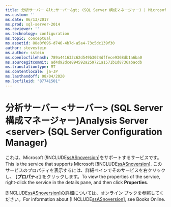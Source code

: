 ```yaml
---
title: 分析サーバー &lt;サーバー&gt; (SQL Server 構成マネージャー) | Microsoft Docs
ms.custom: ''
ms.date: 06/13/2017
ms.prod: sql-server-2014
ms.reviewer: ''
ms.technology: configuration
ms.topic: conceptual
ms.assetid: 88e0f096-d746-4b7d-a5a4-73c5dc139f30
author: stevestein
ms.author: sstein
ms.openlocfilehash: 789a441633c62d549b3024dffece9368db1a6ba0
ms.sourcegitcommit: ad4d92dce894592a259721a1571b1d8736abacdb
ms.translationtype: MT
ms.contentlocale: ja-JP
ms.lasthandoff: 08/04/2020
ms.locfileid: "87741501"
---
```

# <a name="analysis-server-ltservergt-sql-server-configuration-manager"></a><span data-ttu-id="30f50-102">分析サーバー &lt;サーバー&gt; (SQL Server 構成マネージャー)</span><span class="sxs-lookup"><span data-stu-id="30f50-102">Analysis Server &lt;server&gt; (SQL Server Configuration Manager)</span></span>
  <span data-ttu-id="30f50-103">これは、Microsoft [!INCLUDE[ssASnoversion](../../includes/ssasnoversion-md.md)]をサポートするサービスです。</span><span class="sxs-lookup"><span data-stu-id="30f50-103">This is the service that supports Microsoft [!INCLUDE[ssASnoversion](../../includes/ssasnoversion-md.md)].</span></span> <span data-ttu-id="30f50-104">このサービスのプロパティを表示するには、詳細ペインでそのサービスを右クリックし、 **[プロパティ]** をクリックします。</span><span class="sxs-lookup"><span data-stu-id="30f50-104">To view the properties of the service, right-click the service in the details pane, and then click **Properties**.</span></span>  
  
 <span data-ttu-id="30f50-105">[!INCLUDE[ssASnoversion](../../includes/ssasnoversion-md.md)]の詳細については、オンライン ブックを参照してください。</span><span class="sxs-lookup"><span data-stu-id="30f50-105">For information about [!INCLUDE[ssASnoversion](../../includes/ssasnoversion-md.md)], see Books Online.</span></span>  
  
  
